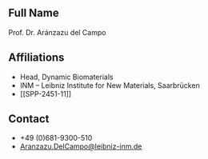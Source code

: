 ## Full Name
Prof. Dr. Aránzazu del Campo

## Affiliations
- Head, Dynamic Biomaterials
- INM – Leibniz Institute for New Materials, Saarbrücken
- [[SPP-2451-11]]
## Contact
- +49 (0)681-9300-510
- Aranzazu.DelCampo@leibniz-inm.de
